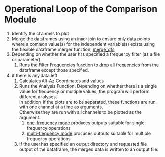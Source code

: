 # Operational Loop of the Comparison Module
1.  Identify the channels to plot
2.  Merge the dataframes using an inner join to ensure only data points
    where a common value(s) for the independent variable(s) exists using 
    the flexible dataframe merger function, 
    [merge_dfs](/comparison_module/function_docs/merge_dfs.md)
3.  Depending on whether the user has specified a frequency filter (as a file or parameter)
    1.  Runs the Filter Frequencies function to drop all frequencies from the dataframe except those specified.
4.  if there is any data left:
    1.  Calculates Alt-Az Coordinates and values
    2.  Runs the Analysis Function.  Depending on whether there is a single value for frequency or multiple values, 
          the program will perform different analyses.  
          In addition, if the plots are to be separated, these functions are run with one channel at a time as arguments.  
          Otherwise they are run with all channels to be plotted as the argument.
        1.  [one-frequency mode](/comparison_module/function_docs/analysis_1d.md) 
        produces outputs suitable for single frequency operations 
        2.  [multi-frequency mode](/comparison_module/function_docs/analysis_nd.md)
            produces outputs suitable for multiple frequency operations 
    3.  If the user has specified an output directory and requested file output of the dataframe, 
    the merged data is written to an output file.
   
